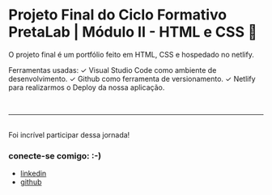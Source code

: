 
# Projeto Final do Ciclo Formativo PretaLab | Módulo II - HTML e CSS 🚀 

O projeto final é um portfólio feito em HTML, CSS e hospedado no netlify.

Ferramentas usadas:
✓		Visual Studio Code como ambiente de desenvolvimento.
✓		Github como ferramenta de versionamento.
✓		Netlify para realizarmos o Deploy da nossa aplicação.

<br>


---
<br>
Foi incrível participar dessa jornada!
<br>

### conecte-se comigo:   :-)

- [linkedin](https://www.linkedin.com/in/sile-eu-81a4a926b/)
- [github](https://github.com/eusile97)

